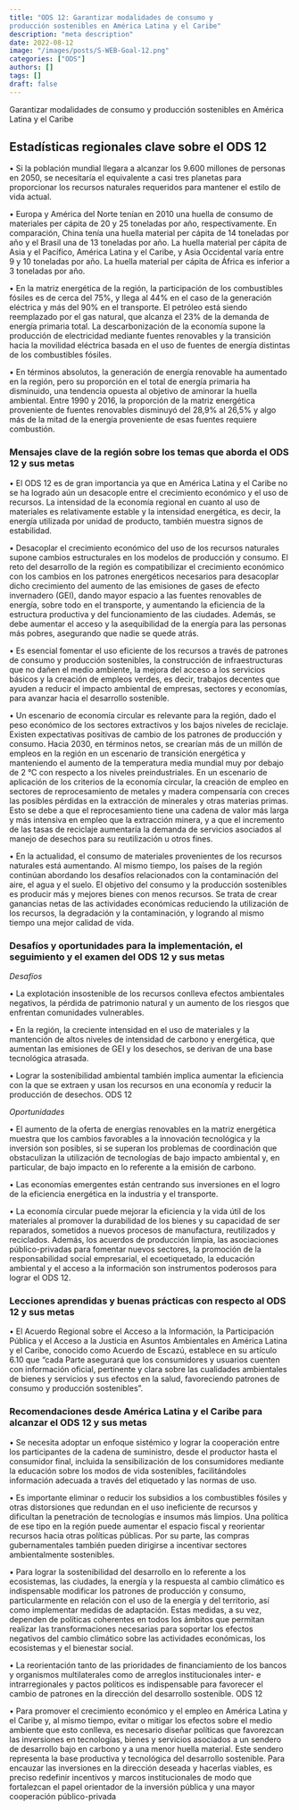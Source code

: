 ```yaml
---
title: "ODS 12: Garantizar modalidades de consumo y 
producción sostenibles en América Latina y el Caribe"
description: "meta description"
date: 2022-08-12
image: "/images/posts/S-WEB-Goal-12.png"
categories: ["ODS"]
authors: []
tags: []
draft: false
---
```


Garantizar modalidades de consumo y 
producción sostenibles en América Latina y el Caribe

## Estadísticas regionales clave sobre el ODS 12

• Si la población mundial llegara a alcanzar los 9.600 millones de personas en 2050, se necesitaría el 
equivalente a casi tres planetas para proporcionar los recursos naturales requeridos para mantener el estilo 
de vida actual.

• Europa y América del Norte tenían en 2010 una huella de consumo de materiales per cápita de 20 y 
25 toneladas por año, respectivamente. En comparación, China tenía una huella material per cápita de 
14 toneladas por año y el Brasil una de 13 toneladas por año. La huella material per cápita de Asia y 
el Pacífico, América Latina y el Caribe, y Asia Occidental varía entre 9 y 10 toneladas por año. La huella 
material per cápita de África es inferior a 3 toneladas por año.

• En la matriz energética de la región, la participación de los combustibles fósiles es de cerca del 75%, 
y llega al 44% en el caso de la generación eléctrica y más del 90% en el transporte. El petróleo está 
siendo reemplazado por el gas natural, que alcanza el 23% de la demanda de energía primaria total. La 
descarbonización de la economía supone la producción de electricidad mediante fuentes renovables 
y la transición hacia la movilidad eléctrica basada en el uso de fuentes de energía distintas de los 
combustibles fósiles. 

• En términos absolutos, la generación de energía renovable ha aumentado en la región, pero su 
proporción en el total de energía primaria ha disminuido, una tendencia opuesta al objetivo de aminorar 
la huella ambiental. Entre 1990 y 2016, la proporción de la matriz energética proveniente de fuentes 
renovables disminuyó del 28,9% al 26,5% y algo más de la mitad de la energía proveniente de esas 
fuentes requiere combustión.

### Mensajes clave de la región sobre los temas que aborda el ODS 12 y sus metas

• El ODS 12 es de gran importancia ya que en América Latina y el Caribe no se ha logrado aún un desacople 
entre el crecimiento económico y el uso de recursos. La intensidad de la economía regional en cuanto al uso 
de materiales es relativamente estable y la intensidad energética, es decir, la energía utilizada por unidad de 
producto, también muestra signos de estabilidad.

• Desacoplar el crecimiento económico del uso de los recursos naturales supone cambios estructurales en 
los modelos de producción y consumo. El reto del desarrollo de la región es compatibilizar el crecimiento 
económico con los cambios en los patrones energéticos necesarios para desacoplar dicho crecimiento 
del aumento de las emisiones de gases de efecto invernadero (GEI), dando mayor espacio a las fuentes 
renovables de energía, sobre todo en el transporte, y aumentando la eficiencia de la estructura productiva y del 
funcionamiento de las ciudades. Además, se debe aumentar el acceso y la asequibilidad de la energía para 
las personas más pobres, asegurando que nadie se quede atrás.

• Es esencial fomentar el uso eficiente de los recursos a través de patrones de consumo y producción 
sostenibles, la construcción de infraestructuras que no dañen el medio ambiente, la mejora del acceso a los 
servicios básicos y la creación de empleos verdes, es decir, trabajos decentes que ayuden a reducir el impacto 
ambiental de empresas, sectores y economías, para avanzar hacia el desarrollo sostenible.

• Un escenario de economía circular es relevante para la región, dado el peso económico de los sectores 
extractivos y los bajos niveles de reciclaje. Existen expectativas positivas de cambio de los patrones de 
producción y consumo. Hacia 2030, en términos netos, se crearían más de un millón de empleos en la región 
en un escenario de transición energética y manteniendo el aumento de la temperatura media mundial muy por 
debajo de 2 °C con respecto a los niveles preindustriales. En un escenario de aplicación de los criterios de la 
economía circular, la creación de empleo en sectores de reprocesamiento de metales y madera compensaría 
con creces las posibles pérdidas en la extracción de minerales y otras materias primas. Esto se debe a que 
el reprocesamiento tiene una cadena de valor más larga y más intensiva en empleo que la extracción minera, 
y a que el incremento de las tasas de reciclaje aumentaría la demanda de servicios asociados al manejo de 
desechos para su reutilización u otros fines. 

• En la actualidad, el consumo de materiales provenientes de los recursos naturales está aumentando. Al mismo 
tiempo, los países de la región continúan abordando los desafíos relacionados con la contaminación del aire, 
el agua y el suelo. El objetivo del consumo y la producción sostenibles es producir más y mejores bienes con 
menos recursos. Se trata de crear ganancias netas de las actividades económicas reduciendo la utilización de 
los recursos, la degradación y la contaminación, y logrando al mismo tiempo una mejor calidad de vida.

### Desafíos y oportunidades para la implementación, el seguimiento y el examen del ODS 12 y sus metas

_Desafíos_

• La explotación insostenible de los recursos conlleva efectos ambientales negativos, la pérdida de patrimonio 
natural y un aumento de los riesgos que enfrentan comunidades vulnerables.

• En la región, la creciente intensidad en el uso de materiales y la mantención de altos niveles de intensidad 
de carbono y energética, que aumentan las emisiones de GEI y los desechos, se derivan de una base 
tecnológica atrasada.

• Lograr la sostenibilidad ambiental también implica aumentar la eficiencia con la que se extraen y usan los 
recursos en una economía y reducir la producción de desechos.
ODS 12

_Oportunidades_

• El aumento de la oferta de energías renovables en la matriz energética muestra que los cambios favorables 
a la innovación tecnológica y la inversión son posibles, si se superan los problemas de coordinación que 
obstaculizan la utilización de tecnologías de bajo impacto ambiental y, en particular, de bajo impacto en 
lo referente a la emisión de carbono.

• Las economías emergentes están centrando sus inversiones en el logro de la eficiencia energética en la 
industria y el transporte.

• La economía circular puede mejorar la eficiencia y la vida útil de los materiales al promover la durabilidad 
de los bienes y su capacidad de ser reparados, sometidos a nuevos procesos de manufactura, 
reutilizados y reciclados. Además, los acuerdos de producción limpia, las asociaciones público-privadas 
para fomentar nuevos sectores, la promoción de la responsabilidad social empresarial, el ecoetiquetado, 
la educación ambiental y el acceso a la información son instrumentos poderosos para lograr el ODS 12.

### Lecciones aprendidas y buenas prácticas con respecto al ODS 12 y sus metas

• El Acuerdo Regional sobre el Acceso a la Información, la Participación Pública y el Acceso a la Justicia 
en Asuntos Ambientales en América Latina y el Caribe, conocido como Acuerdo de Escazú, establece 
en su artículo 6.10 que “cada Parte asegurará que los consumidores y usuarios cuenten con información 
oficial, pertinente y clara sobre las cualidades ambientales de bienes y servicios y sus efectos en la salud, 
favoreciendo patrones de consumo y producción sostenibles”. 

### Recomendaciones desde América Latina y el Caribe para alcanzar el ODS 12 y sus metas

• Se necesita adoptar un enfoque sistémico y lograr la cooperación entre los participantes de la cadena de 
suministro, desde el productor hasta el consumidor final, incluida la sensibilización de los consumidores 
mediante la educación sobre los modos de vida sostenibles, facilitándoles información adecuada a través 
del etiquetado y las normas de uso.

• Es importante eliminar o reducir los subsidios a los combustibles fósiles y otras distorsiones que redundan 
en el uso ineficiente de recursos y dificultan la penetración de tecnologías e insumos más limpios. Una 
política de ese tipo en la región puede aumentar el espacio fiscal y reorientar recursos hacia otras políticas 
públicas. Por su parte, las compras gubernamentales también pueden dirigirse a incentivar sectores 
ambientalmente sostenibles.

• Para lograr la sostenibilidad del desarrollo en lo referente a los ecosistemas, las ciudades, la energía 
y la respuesta al cambio climático es indispensable modificar los patrones de producción y consumo, 
particularmente en relación con el uso de la energía y del territorio, así como implementar medidas de 
adaptación. Estas medidas, a su vez, dependen de políticas coherentes en todos los ámbitos que permitan 
realizar las transformaciones necesarias para soportar los efectos negativos del cambio climático sobre las 
actividades económicas, los ecosistemas y el bienestar social.

• La reorientación tanto de las prioridades de financiamiento de los bancos y organismos 
multilaterales como de arreglos institucionales inter- e intrarregionales y pactos políticos es 
indispensable para favorecer el cambio de patrones en la dirección del desarrollo sostenible.
ODS 12

• Para promover el crecimiento económico y el empleo en América Latina y el Caribe y, al mismo tiempo, evitar o 
mitigar los efectos sobre el medio ambiente que esto conlleva, es necesario diseñar políticas que favorezcan las 
inversiones en tecnologías, bienes y servicios asociados a un sendero de desarrollo bajo en carbono y a una 
menor huella material. Este sendero representa la base productiva y tecnológica del desarrollo sostenible. Para 
encauzar las inversiones en la dirección deseada y hacerlas viables, es preciso redefinir incentivos y marcos 
institucionales de modo que fortalezcan el papel orientador de la inversión pública y una mayor cooperación 
público-privada